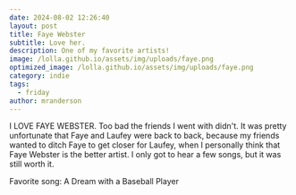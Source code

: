 ```yaml
---
date: 2024-08-02 12:26:40
layout: post
title: Faye Webster
subtitle: Love her.
description: One of my favorite artists!
image: /lolla.github.io/assets/img/uploads/faye.png
optimized_image: /lolla.github.io/assets/img/uploads/faye.png
category: indie
tags:
  - friday
author: mranderson
---
```


I LOVE FAYE WEBSTER. Too bad the friends I went with didn't. It was pretty unfortunate that Faye and Laufey were back to back, because my friends wanted to ditch Faye to get closer for Laufey, when I personally think that Faye Webster is the better artist. I only got to hear a few songs, but it was still worth it.

Favorite song: A Dream with a Baseball Player
